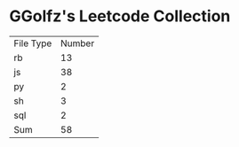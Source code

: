 # GGolfz's Leetcode Collection

<table><tr><td>File Type</td><td>Number</td></tr><tr><td>rb</td><td>13</td></tr><tr><td>js</td><td>38</td></tr><tr><td>py</td><td>2</td></tr><tr><td>sh</td><td>3</td></tr><tr><td>sql</td><td>2</td></tr><tr><td>Sum</td><td>58</td></tr></table>